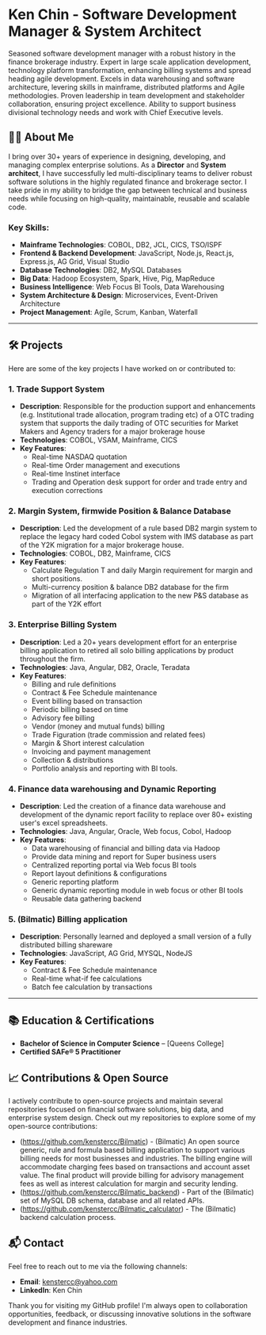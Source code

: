 # Ken Chin - Software Development Manager & System Architect

Seasoned software development manager with a robust history in the finance brokerage industry.   Expert in large scale application development, technology platform transformation, enhancing billing systems and spread heading agile development. Excels in data warehousing and software architecture, levering skills in mainframe, distributed platforms and Agile methodologies.  Proven leadership in team development and stakeholder collaboration, ensuring project excellence.   Ability to support business divisional technology needs and work with Chief Executive levels.

## 👨‍💻 About Me

I bring over 30+ years of experience in designing, developing, and managing complex enterprise solutions. As a **Director** and **System architect**, I have successfully led multi-disciplinary teams to deliver robust software solutions in the highly regulated finance and brokerage sector. I take pride in my ability to bridge the gap between technical and business needs while focusing on high-quality, maintainable, reusable and scalable code.

### Key Skills:
- **Mainframe Technologies**: COBOL, DB2, JCL, CICS, TSO/ISPF
- **Frontend & Backend Development**: JavaScript, Node.js, React.js, Express.js, AG Grid, Visual Studio
- **Database Technologies**: DB2, MySQL Databases
- **Big Data**: Hadoop Ecosystem, Spark, Hive, Pig, MapReduce
- **Business Intelligence**: Web Focus BI Tools, Data Warehousing 
- **System Architecture & Design**: Microservices, Event-Driven Architecture
- **Project Management**: Agile, Scrum, Kanban, Waterfall

---

## 🛠️ Projects

Here are some of the key projects I have worked on or contributed to:

### 1. **Trade Support System**
   - **Description**:  Responsible for the production support and enhancements (e.g. Institutional trade allocation, program trading etc) of a OTC trading system that supports the daily trading of OTC securities for Market Makers and Agency traders for a major brokerage house
   - **Technologies**: COBOL, VSAM, Mainframe, CICS
   - **Key Features**:
     - Real-time NASDAQ quotation
     - Real-time Order management and executions
     - Real-time Instinet interface
     - Trading and Operation desk support for order and trade entry and execution corrections 

### 2. **Margin System, firmwide Position & Balance Database**
   - **Description**: Led the development of a rule based DB2 margin system to replace the legacy hard coded Cobol system with IMS database as part of the Y2K migration for a major brokerage house.
   - **Technologies**: COBOL, DB2, Mainframe, CICS 
   - **Key Features**:
     - Calculate Regulation T and daily Margin requirement for margin and short positions.
     - Multi-currency position & balance DB2 database for the firm
     - Migration of all interfacing application to the new P&S database as part of the Y2K effort

### 3. **Enterprise Billing System**
   - **Description**: Led a 20+ years development effort for an enterprise billing application to retired all solo billing applications by product throughout the firm.
   - **Technologies**: Java, Angular, DB2, Oracle, Teradata 
   - **Key Features**:
     - Billing and rule definitions
     - Contract & Fee Schedule maintenance
     - Event billing based on transaction
     - Periodic billing based on time
     - Advisory fee billing
     - Vendor (money and mutual funds) billing
     - Trade Figuration (trade commission and related fees)
     - Margin & Short interest calculation
     - Invoicing and payment management
     - Collection & distributions
     - Portfolio analysis and reporting with BI tools.
       
### 4. **Finance data warehousing and Dynamic Reporting**
   - **Description**: Led the creation of a finance data warehouse and development of the dynamic report facility to replace over 80+ existing user's excel spreadsheets.
   - **Technologies**: Java, Angular, Oracle, Web focus, Cobol, Hadoop 
   - **Key Features**:
     - Data warehousing of financial and billing data via Hadoop
     - Provide data mining and report for Super business users
     - Centralized reporting portal via Web focus BI tools
     - Report layout definitions & configurations
     - Generic reporting platform 
     - Generic dynamic reporting module in web focus or other BI tools
     - Reusable data gathering backend
    
### 5. **(Bilmatic) Billing application**
   - **Description**: Personally learned and deployed a small version of a fully distributed billing shareware
   - **Technologies**: JavaScript, AG Grid, MYSQL, NodeJS 
   - **Key Features**:
     - Contract & Fee Schedule maintenance
     - Real-time what-if fee calculations
     - Batch fee calculation by transactions
     
---

## 📚 Education & Certifications

- **Bachelor of Science in Computer Science** – [Queens College]
- **Certified SAFe® 5 Practitioner**  
  

## 📈 Contributions & Open Source

I actively contribute to open-source projects and maintain several repositories focused on financial software solutions, big data, and enterprise system design. Check out my repositories to explore some of my open-source contributions:

- (https://github.com/kenstercc/Bilmatic) - (Bilmatic) An open source generic, rule and formula based billing application to support various billing needs for most businesses and industries. The billing engine will accommodate charging fees based on transactions and account asset value. The final product will provide billing for advisory management fees as well as interest calculation for margin and security lending. 
- (https://github.com/kenstercc/Bilmatic_backend) - Part of the (Bilmatic) set of MySQL DB schema, database and all related APIs.
- (https://github.com/kenstercc/Bilmatic_calculator) - The (Bilmatic) backend calculation process.  

## 📬 Contact

Feel free to reach out to me via the following channels:

- **Email**: kenstercc@yahoo.com
- **LinkedIn**: Ken Chin

Thank you for visiting my GitHub profile! I'm always open to collaboration opportunities, feedback, or discussing innovative solutions in the software development and finance industries. 
 
